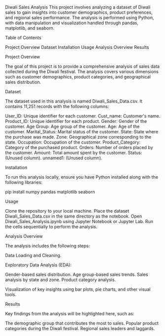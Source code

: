Diwali Sales Analysis
This project involves analyzing a dataset of Diwali sales to gain insights into customer demographics, product preferences, and regional sales performance. The analysis is performed using Python, with data manipulation and visualization handled through pandas, matplotlib, and seaborn.

Table of Contents

Project Overview
Dataset
Installation
Usage
Analysis Overview
Results

Project Overview

The goal of this project is to provide a comprehensive analysis of sales data collected during the Diwali festival. The analysis covers various dimensions such as customer demographics, product categories, and geographical sales distribution.

Dataset

The dataset used in this analysis is named Diwali_Sales_Data.csv. It contains 11,251 records with the following columns:

User_ID: Unique identifier for each customer.
Cust_name: Customer's name.
Product_ID: Unique identifier for each product.
Gender: Gender of the customer.
Age Group: Age group of the customer.
Age: Age of the customer.
Marital_Status: Marital status of the customer.
State: State where the purchase was made.
Zone: Geographical zone corresponding to the state.
Occupation: Occupation of the customer.
Product_Category: Category of the purchased product.
Orders: Number of orders placed by the customer.
Amount: Total amount spent by the customer.
Status: (Unused column).
unnamed1: (Unused column).


Installation

To run this analysis locally, ensure you have Python installed along with the following libraries:

pip install numpy pandas matplotlib seaborn

Usage

Clone the repository to your local machine.
Place the dataset Diwali_Sales_Data.csv in the same directory as the notebook.
Open Diwali_Sales_Analysis.ipynb using Jupyter Notebook or Jupyter Lab.
Run the cells sequentially to perform the analysis.

Analysis Overview

The analysis includes the following steps:

Data Loading and Cleaning.

Exploratory Data Analysis (EDA):

Gender-based sales distribution.
Age group-based sales trends.
Sales analysis by state and zone.
Product category analysis.

Visualization of key insights using bar plots, pie charts, and other visual tools.

Results

Key findings from the analysis will be highlighted here, such as:

The demographic group that contributes the most to sales.
Popular product categories during the Diwali festival.
Regional sales leaders and laggards.

